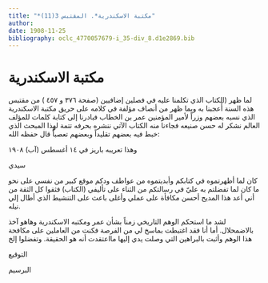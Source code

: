 ```yaml
---
title: "*مكتبة الاسكندرية*. المقتبس 3(11)"
author: 
date: 1908-11-25
bibliography: oclc_4770057679-i_35-div_8.d1e2869.bib
---
```




#  مكتبة الاسكندرية 


 لما ظهر (الكتاب الذي تكلمنا عليه في فصلين إضافيين (صفحة  ٣٧٦  و  ٤٥٧  ) من مقتبس هذه السنة أُعجبنا به وبما ظهر من أنصاف مؤلفة في كلامه على حريق مكتبة الاسكندرية الذي نسبه بعضهم وزراً لأمير المؤمنين عمر بن الخطاب فبادرنا إلى كتابة كلمات للمؤلف العالم نشكر له حسن صنيعه فجاءنا منه الكتاب الآتي ننشره بحرفه تتمة لهذا المبحث الذي خبط فيه بعضهم تقليداً وبعضهم تعصباًُ قال حفظه الله:  

 وهذا تعريبه باريز في  ١٤  أغسطس (آب)  ١٩٠٨ 

 سيدي 

 كان لما أظهرتموه في كتابكم وأبديتموه من عواطف ودكم موقع كبير من نفسي على نحو ما كان لما تفضلتم به عليّ في رسالتكم من الثناء على تأليفي (الكتاب) فثقوا كل الثقة من أني أعد هذا المديح أحسن مكافأة على عملي وأغلى باعث على التنشيط الذي أطال إلي نيله. 

 لشد ما استحكم الوهم التاريخي زمناً بشأن عمر ومكتبه الاسكندرية وهاهو آخذ بالاضمحلال. أما أنا فقد اغتبطت بماسخ لي من الفرصة فكنت من العاملين على مكافحة هذا الوهم وأثبت بالبراهين التي وصلت يدي إليها مااعتقدت أنه هو الحقيقة. وتفضلوا إلخ 

 التوقيع 

 البرسيم 
